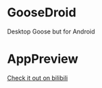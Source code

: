 # GooseDroid
Desktop Goose but for Android

# AppPreview
[Check it out on bilibili](https://www.bilibili.com/video/BV1aBwce9E2c/)
